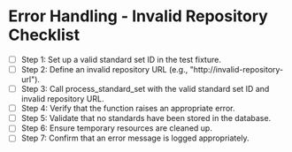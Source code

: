 # Error Handling - Invalid Repository Checklist

- [ ] Step 1: Set up a valid standard set ID in the test fixture.
- [ ] Step 2: Define an invalid repository URL (e.g., "http://invalid-repository-url").
- [ ] Step 3: Call process_standard_set with the valid standard set ID and invalid repository URL.
- [ ] Step 4: Verify that the function raises an appropriate error.
- [ ] Step 5: Validate that no standards have been stored in the database.
- [ ] Step 6: Ensure temporary resources are cleaned up.
- [ ] Step 7: Confirm that an error message is logged appropriately. 